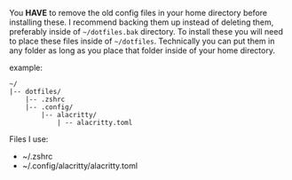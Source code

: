 You __HAVE__ to remove the old config files in your home directory before installing these. I recommend backing them up instead of deleting them, preferably inside of `~/dotfiles.bak` directory.
To install these you will need to place these files inside of `~/dotfiles`. Technically you can put them in any folder as long as you place that folder inside of your home directory.

example:
```
~/
|-- dotfiles/
    |-- .zshrc
    |-- .config/
        |-- alacritty/
            | -- alacritty.toml
```

Files I use:
 - ~/.zshrc
 - ~/.config/alacritty/alacritty.toml
